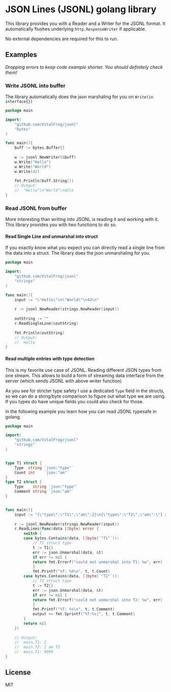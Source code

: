 # JSON Lines (JSONL) golang library

This library provides you with a Reader and a Writer for the JSONL format. It automatically flushes underlying 
`http.ResponseWriter` if applicable. 

No external dependencies are required for this to run.

## Examples

*Dropping errors to keep code example shorter. You should definitely check them!*

### Write JSONL into buffer

The library automatically does the json marshaling for you on `Write(in interface{})`

```go
package main

import(
    "github.com/VitalFrog/jsonl"
	"bytes"
)

func main(){
    buff := bytes.Buffer{}
    
    w := jsonl.NewWriter(&buff)
    w.Write("Hello")
    w.Write("World")
    w.Write(42)
   
	fmt.Println(buff.String())
	// Output: 
	//  "Hello"\n"World"\n42\n
}
```

### Read JSONL from buffer

More interesting than writing into JSONL is reading it and working with it. This library provides you with two functions
to do so.

#### Read Single Line and unmarshal into struct

If you exactly know what you expect you can directly read a single line from the data into a struct. The library does
the json unmarshaling for you.

```go
package main

import(
    "github.com/VitalFrog/jsonl"
	"strings"
)

func main(){
    input := "\"Hello\"\n\"World\"\n42\n"
    
    r := jsonl.NewReader(strings.NewReader(input))
   
	outString := ""
	r.ReadSingleLine(&outString)
	
	fmt.Println(outString)
	// Output: 
	//  Hello
}
```

#### Read multiple entries with type detection

This is my favorite use case of JSONL. Reading different JSON types from one stream. This allows to build a form of streaming
data interface from the server (which sends JSONL with above writer function)

As you see for stricter type safety I use a dedicated `Type` field in the structs, so we can do a string/byte comparison
to figure out what type we are using. If you types do have unique fields you could also check for those. 

In the following example you learn how you can read JSONL typesafe in golang.

```go
package main

import(
    "github.com/VitalFrog/jsonl"
	"strings"
)


type T1 struct {
    Type  string `json:"type"`
    Count int    `json:"am"`
}
type T2 struct {
    Type    string `json:"type"`
    Comment string `json:"am"`
}


func main(){
	input := "{\"type\":\"T1\",\"am\":2}\n{\"type\":\"T2\",\"am\":\"I am T2\"}\n{\"type\":\"T1\",\"am\":9999}\n"
    
    r := jsonl.NewReader(strings.NewReader(input))
    r.ReadLines(func(data []byte) error {
        switch {
        case bytes.Contains(data, []byte(`"T1"`)):
            // T1 struct type
            t := T1{}
            err := json.Unmarshal(data, &t)
            if err != nil {
            return fmt.Errorf("could not unmarshal into T1: %w", err)
            }
			fmt.Printf("%T: %d\n", t, t.Count)
        case bytes.Contains(data, []byte(`"T2"`)):
            // T2 struct type
            t := T2{}
            err := json.Unmarshal(data, &t)
            if err != nil {
            return fmt.Errorf("could not unmarshal into T2: %w", err)
            }
            fmt.Printf("%T: %s\n", t, t.Comment)
            output += fmt.Sprintf("%T:%s|", t, t.Comment)
        }
        return nil
    })
	
	// Output: 
	//  main.T1: 2
	//  main.T2: I am T2
	//  main.T1: 9999
}
```


## License

MIT
